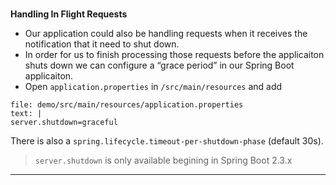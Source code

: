 ### 
**Handling In Flight Requests**



*   Our application could also be handling requests when it receives the notification that it need to shut down.
*   In order for us to finish processing those requests before the applicaiton shuts down we can configure a “grace period” in our Spring Boot applicaiton.
*   Open `application.properties` in `/src/main/resources` and add

```editor:append-lines-to-file
file: demo/src/main/resources/application.properties
text: |
server.shutdown=graceful
```


There is also a `spring.lifecycle.timeout-per-shutdown-phase` (default 30s).

> `server.shutdown` is only available begining in Spring Boot 2.3.x



---